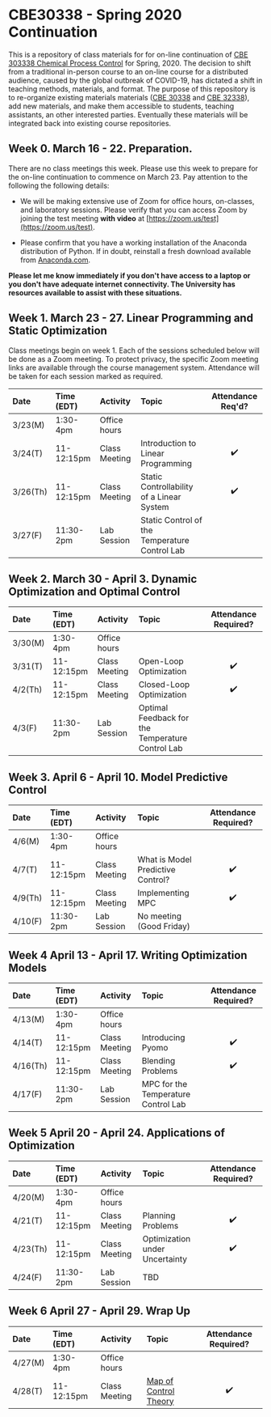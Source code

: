 # CBE30338 - Spring 2020 Continuation

This is a repository of class materials for for on-line continuation of [CBE 303338 Chemical Process Control](http://jckantor.github.io/CBE30338/) for Spring, 2020. The decision to shift from a traditional in-person course to an on-line course for a distributed audience, caused by the global outbreak of COVID-19, has dictated a shift in teaching methods, materials, and format. The purpose of this repository is to re-organize existing materials materials ([CBE 30338](http://jckantor.github.io/CBE30338/) and [CBE 32338](https://jckantor.github.io/CBE32338/)), add new materials,  and make them accessible to students, teaching assistants, an other interested parties. Eventually these materials will be integrated back into existing course repositories.

## Week 0.  March 16 - 22. Preparation.

There are no class meetings this week. Please use this week to prepare for the on-line continuation to commence on March 23. Pay attention to the following the following details:

* We will be making extensive use of Zoom for office hours, on-classes, and laboratory sessions. Please verify that you can access Zoom by joining the test meeting **with video** at [https://zoom.us/test](https://zoom.us/test). 

* Please confirm that you have a working installation of the Anaconda distribution of Python. If in doubt, reinstall a fresh download available from [Anaconda.com](https://www.anaconda.com/).

**Please let me know immediately if you don't have access to a laptop or you don't have adequate internet connectivity. The University has resources available to assist with these situations.**

## Week 1. March 23 - 27. Linear Programming and Static Optimization

Class meetings begin on week 1. Each of the sessions scheduled below will be done as a Zoom meeting. To protect privacy, the specific Zoom meeting links are available through the course management system. Attendance will be taken for each session marked as required.

| Date | Time (EDT) | Activity | Topic | Attendance Req'd? |
| :--  | :--  | :------  | :--- | :---: |
| 3/23(M) | 1:30-4pm | Office hours | | 
| 3/24(T) | 11-12:15pm | Class Meeting | Introduction to Linear Programming | :heavy_check_mark:|
| 3/26(Th) | 11-12:15pm | Class Meeting | Static Controllability of a Linear System | :heavy_check_mark: |
| 3/27(F) | 11:30-2pm | Lab Session | Static Control of the Temperature Control Lab |

## Week 2. March 30 - April 3. Dynamic Optimization and Optimal Control

| Date | Time (EDT) | Activity | Topic | Attendance Required? |
| :--  | :--  | :------  | :--- | :---: |
| 3/30(M) | 1:30-4pm | Office hours | | 
| 3/31(T) | 11-12:15pm | Class Meeting | Open-Loop Optimization | :heavy_check_mark:|
| 4/2(Th) | 11-12:15pm | Class Meeting | Closed-Loop Optimization | :heavy_check_mark: |
| 4/3(F) | 11:30-2pm | Lab Session | Optimal Feedback for the Temperature Control Lab |

## Week 3. April 6 - April 10. Model Predictive Control

| Date | Time (EDT) | Activity | Topic | Attendance Required? |
| :--  | :--  | :------  | :--- | :---: |
| 4/6(M) | 1:30-4pm | Office hours | | 
| 4/7(T) | 11-12:15pm | Class Meeting | What is Model Predictive Control?  | :heavy_check_mark:|
| 4/9(Th) | 11-12:15pm | Class Meeting | Implementing MPC | :heavy_check_mark: |
| 4/10(F) | 11:30-2pm | Lab Session | No meeting (Good Friday) |

## Week 4 April 13 - April 17. Writing Optimization Models

| Date | Time (EDT) | Activity | Topic | Attendance Required? |
| :--  | :--  | :------  | :--- | :---: |
| 4/13(M) | 1:30-4pm | Office hours | | 
| 4/14(T) | 11-12:15pm | Class Meeting | Introducing Pyomo | :heavy_check_mark:|
| 4/16(Th) | 11-12:15pm | Class Meeting | Blending Problems | :heavy_check_mark: |
| 4/17(F) | 11:30-2pm | Lab Session | MPC for the Temperature Control Lab |

## Week 5 April 20 - April 24. Applications of Optimization

| Date | Time (EDT) | Activity | Topic | Attendance Required? |
| :--  | :--  | :------  | :--- | :---: |
| 4/20(M) | 1:30-4pm | Office hours | | 
| 4/21(T) | 11-12:15pm | Class Meeting | Planning Problems | :heavy_check_mark:|
| 4/23(Th) | 11-12:15pm | Class Meeting | Optimization under Uncertainty | :heavy_check_mark: |
| 4/24(F) | 11:30-2pm | Lab Session | TBD |

## Week 6 April 27 - April 29. Wrap Up

| Date | Time (EDT) | Activity | Topic | Attendance Required? |
| :--  | :--  | :------  | :--- | :---: |
| 4/27(M) | 1:30-4pm | Office hours | | 
| 4/28(T) | 11-12:15pm | Class Meeting | [Map of Control Theory](https://engineeringmedia.com/) | :heavy_check_mark:|
